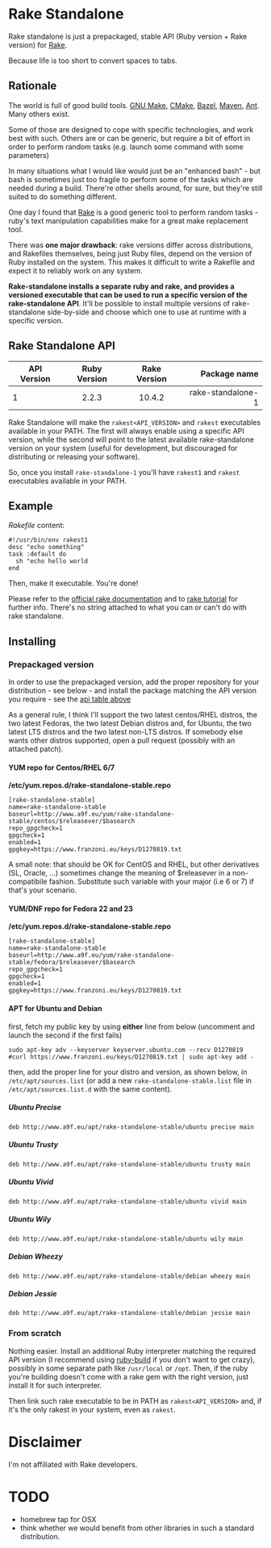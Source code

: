 # Rake Standalone

Rake standalone is just a prepackaged, stable API (Ruby version + Rake version) for [Rake](https://github.com/ruby/rake).

Because life is too short to convert spaces to tabs.

## Rationale

The world is full of good build tools. [GNU Make](https://www.gnu.org/software/make/), [CMake](https://cmake.org/),
[Bazel](http://bazel.io/), [Maven](https://maven.apache.org/), [Ant](http://ant.apache.org/). Many others exist.

Some of those are designed to cope with specific technologies, and work best with such. Others are or can be generic,
but require a bit of effort in order to perform random tasks (e.g. launch some command with some parameters)

In many situations what I would like would just be an "enhanced bash" - but bash is sometimes just too fragile
to perform some of the tasks which are needed during a build.
There're other shells around, for sure, but they're still suited to do something different.

One day I found that [Rake](https://github.com/ruby/rake) is a good generic tool to perform random tasks -
ruby's text manipulation capabilities make for a great make replacement tool.

There was **one major drawback**: rake versions differ across distributions, and Rakefiles themselves,
being just Ruby files, depend on the version of Ruby installed on the system. This makes it difficult
to write a Rakefile and expect it to reliably work on any system.

**Rake-standalone installs a separate ruby and rake, and provides a versioned executable that can be used
to run a specific version of the rake-standalone API**. It'll be possible to install multiple versions of rake-standalone
side-by-side and choose which one to use at runtime with a specific version.

## Rake Standalone API

| API Version        | Ruby Version           | Rake Version | Package name |
| --- |:---:|:---:|---:|
| 1     | 2.2.3 | 10.4.2 | rake-standalone-1 |

Rake Standalone will make the ```rakest<API_VERSION>``` and
```rakest``` executables available in your PATH. The first will always
enable using a specific API version, while the second will point to the
latest available rake-standalone version on your system (useful for development, but discouraged for distributing or releasing your software).

So, once you install ```rake-standalone-1``` you'll have ```rakest1``` and ```rakest``` executables available in your PATH.


## Example

*Rakefile* content:
```
#!/usr/bin/env rakest1
desc "echo something"
task :default do
  sh "echo hello world
end
```

Then, make it executable. You're done!

Please refer to the [official rake documentation](http://docs.seattlerb.org/rake/) and to
[rake tutorial](http://jasonseifer.com/2010/04/06/rake-tutorial)
for further info. There's no string attached to what you can or can't
do with rake standalone.

## Installing

### Prepackaged version

In order to use the prepackaged version, add the proper repository
for your distribution - see below - and install the package matching
the API version you require - see the [api table above](#rake-standalone-api)

As a general rule, I think I'll support the two latest
centos/RHEL distros, the two latest Fedoras, the two latest
Debian distros and, for Ubuntu, the two latest LTS distros
and the two latest non-LTS distros. If somebody else wants other distros supported, open a pull request (possibly with
  an attached patch).

#### YUM repo for Centos/RHEL 6/7

**/etc/yum.repos.d/rake-standalone-stable.repo**

```
[rake-standalone-stable]
name=rake-standalone-stable
baseurl=http://www.a9f.eu/yum/rake-standalone-stable/centos/$releasever/$basearch
repo_gpgcheck=1
gpgcheck=1
enabled=1
gpgkey=https://www.franzoni.eu/keys/D1270819.txt
```

A small note: that should be OK for CentOS and RHEL, but other
derivatives (SL, Oracle, ...) sometimes change the meaning of
$releasever in a non-compatibile fashion. Substitute such variable
with your major (i.e 6 or 7) if that's your scenario.

#### YUM/DNF repo for Fedora 22 and 23

**/etc/yum.repos.d/rake-standalone-stable.repo**

```
[rake-standalone-stable]
name=rake-standalone-stable
baseurl=http://www.a9f.eu/yum/rake-standalone-stable/fedora/$releasever/$basearch
repo_gpgcheck=1
gpgcheck=1
enabled=1
gpgkey=https://www.franzoni.eu/keys/D1270819.txt
```

#### APT for Ubuntu and Debian

first, fetch my public key by using **either** line from below (uncomment and launch the second if the first fails)

```
sudo apt-key adv --keyserver keyserver.ubuntu.com --recv D1270819
#curl https://www.franzoni.eu/keys/D1270819.txt | sudo apt-key add -
```


then, add the proper line for your distro and version, as shown below, in ```/etc/apt/sources.list``` (or add a new ```rake-standalone-stable.list``` file in ```/etc/apt/sources.list.d``` with the same content).

##### Ubuntu Precise

```
deb http://www.a9f.eu/apt/rake-standalone-stable/ubuntu precise main
```

##### Ubuntu Trusty

```
deb http://www.a9f.eu/apt/rake-standalone-stable/ubuntu trusty main
```

##### Ubuntu Vivid

```
deb http://www.a9f.eu/apt/rake-standalone-stable/ubuntu vivid main
```

##### Ubuntu Wily

```
deb http://www.a9f.eu/apt/rake-standalone-stable/ubuntu wily main
```

##### Debian Wheezy

```
deb http://www.a9f.eu/apt/rake-standalone-stable/debian wheezy main
```

##### Debian Jessie

```
deb http://www.a9f.eu/apt/rake-standalone-stable/debian jessie main
```

### From scratch

Nothing easier. Install an additional Ruby interpreter matching the required API version (I recommend using [ruby-build](https://github.com/sstephenson/ruby-build) if
you don't want to get crazy), possibly in some separate path
like ```/usr/local``` or ```/opt```. Then, if the ruby
you're building doesn't come with a rake gem with the right
version, just install it for such interpreter.

Then link such rake executable to be in PATH as ```rakest<API_VERSION>``` and, if it's the only rakest in your system, even as ```rakest```.

# Disclaimer

I'm not affiliated with Rake developers.

# TODO

* homebrew tap for OSX
* think whether we would benefit from other libraries in such a standard distribution.
